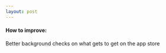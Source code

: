 ```yaml
---
layout: post
---
```


#### How to improve:
Better background checks on what gets to get on the app store
